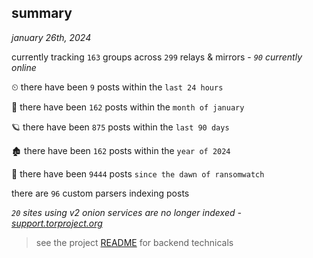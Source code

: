 
## summary
_january 26th, 2024_

currently tracking `163` groups across `299` relays & mirrors - _`90` currently online_

⏲ there have been `9` posts within the `last 24 hours`

🦈 there have been `162` posts within the `month of january`

🪐 there have been `875` posts within the `last 90 days`

🏚 there have been `162` posts within the `year of 2024`

🦕 there have been `9444` posts `since the dawn of ransomwatch`

there are `96` custom parsers indexing posts

_`20` sites using v2 onion services are no longer indexed - [support.torproject.org](https://support.torproject.org/onionservices/v2-deprecation/)_

> see the project [README](https://github.com/joshhighet/ransomwatch#ransomwatch--) for backend technicals
